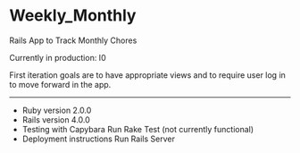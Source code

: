 Weekly_Monthly
=======

Rails App to Track Monthly Chores

Currently in production:
I0

First iteration goals are to have appropriate views 
and to require user log in to move forward in the app.

-------------

* Ruby version 2.0.0
* Rails version 4.0.0
* Testing with Capybara
  Run Rake Test (not currently functional)
* Deployment instructions
  Run Rails Server
